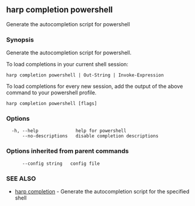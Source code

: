 ## harp completion powershell

Generate the autocompletion script for powershell

### Synopsis

Generate the autocompletion script for powershell.

To load completions in your current shell session:

	harp completion powershell | Out-String | Invoke-Expression

To load completions for every new session, add the output of the above command
to your powershell profile.


```
harp completion powershell [flags]
```

### Options

```
  -h, --help              help for powershell
      --no-descriptions   disable completion descriptions
```

### Options inherited from parent commands

```
      --config string   config file
```

### SEE ALSO

* [harp completion](harp_completion.md)	 - Generate the autocompletion script for the specified shell


